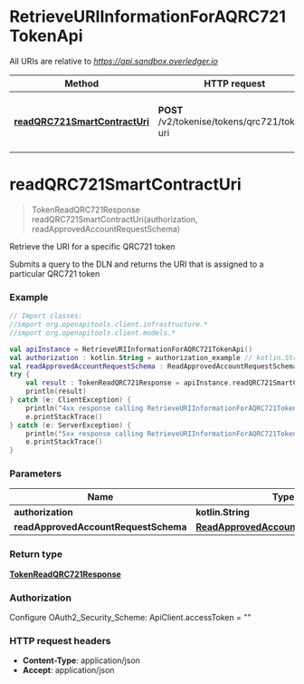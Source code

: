 # RetrieveURIInformationForAQRC721TokenApi

All URIs are relative to *https://api.sandbox.overledger.io*

Method | HTTP request | Description
------------- | ------------- | -------------
[**readQRC721SmartContractUri**](RetrieveURIInformationForAQRC721TokenApi.md#readQRC721SmartContractUri) | **POST** /v2/tokenise/tokens/qrc721/token-uri | Retrieve the URI for a specific QRC721 token


<a name="readQRC721SmartContractUri"></a>
# **readQRC721SmartContractUri**
> TokenReadQRC721Response readQRC721SmartContractUri(authorization, readApprovedAccountRequestSchema)

Retrieve the URI for a specific QRC721 token

Submits a query to the DLN and returns the URI that is assigned to a particular QRC721 token

### Example
```kotlin
// Import classes:
//import org.openapitools.client.infrastructure.*
//import org.openapitools.client.models.*

val apiInstance = RetrieveURIInformationForAQRC721TokenApi()
val authorization : kotlin.String = authorization_example // kotlin.String | 
val readApprovedAccountRequestSchema : ReadApprovedAccountRequestSchema = {"requestDetails":{"tokenId":"1","tokenName":"QNTNFT"},"location":{"technology":"Ethereum","network":"Ropsten Testnet"}} // ReadApprovedAccountRequestSchema | 
try {
    val result : TokenReadQRC721Response = apiInstance.readQRC721SmartContractUri(authorization, readApprovedAccountRequestSchema)
    println(result)
} catch (e: ClientException) {
    println("4xx response calling RetrieveURIInformationForAQRC721TokenApi#readQRC721SmartContractUri")
    e.printStackTrace()
} catch (e: ServerException) {
    println("5xx response calling RetrieveURIInformationForAQRC721TokenApi#readQRC721SmartContractUri")
    e.printStackTrace()
}
```

### Parameters

Name | Type | Description  | Notes
------------- | ------------- | ------------- | -------------
 **authorization** | **kotlin.String**|  |
 **readApprovedAccountRequestSchema** | [**ReadApprovedAccountRequestSchema**](ReadApprovedAccountRequestSchema.md)|  |

### Return type

[**TokenReadQRC721Response**](TokenReadQRC721Response.md)

### Authorization


Configure OAuth2_Security_Scheme:
    ApiClient.accessToken = ""

### HTTP request headers

 - **Content-Type**: application/json
 - **Accept**: application/json

